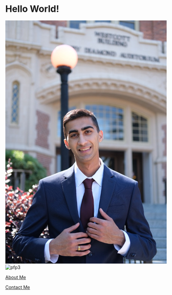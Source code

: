 # Hello World!

![Me!](/images/pfp3.jpg)
<img src="pfp3.jpg" alt="pfp3" width="200" height="200"/>

[About Me](about)

[Contact Me](contact)